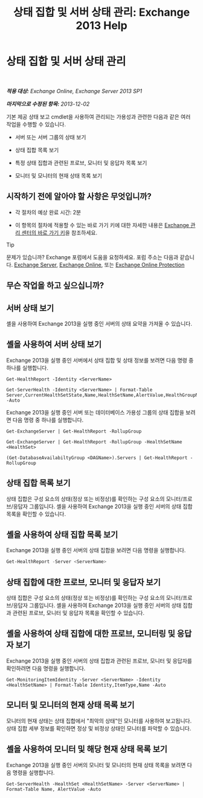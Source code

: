 ﻿---
title: '상태 집합 및 서버 상태 관리: Exchange 2013 Help'
TOCTitle: 상태 집합 및 서버 상태 관리
ms:assetid: a4f84312-6cfa-4f17-9707-676aadab1143
ms:mtpsurl: https://technet.microsoft.com/ko-kr/library/Dn482054(v=EXCHG.150)
ms:contentKeyID: 59890395
ms.date: 05/22/2018
mtps_version: v=EXCHG.150
ms.translationtype: MT
---

# 상태 집합 및 서버 상태 관리

 

_**적용 대상:** Exchange Online, Exchange Server 2013 SP1_

_**마지막으로 수정된 항목:** 2013-12-02_

기본 제공 상태 보고 cmdlet을 사용하여 관리되는 가용성과 관련한 다음과 같은 여러 작업을 수행할 수 있습니다.

  - 서버 또는 서버 그룹의 상태 보기

  - 상태 집합 목록 보기

  - 특정 상태 집합과 관련된 프로브, 모니터 및 응답자 목록 보기

  - 모니터 및 모니터의 현재 상태 목록 보기

## 시작하기 전에 알아야 할 사항은 무엇입니까?

  - 각 절차의 예상 완료 시간: 2분

  - 이 항목의 절차에 적용할 수 있는 바로 가기 키에 대한 자세한 내용은 [Exchange 관리 센터의 바로 가기 키](keyboard-shortcuts-in-the-exchange-admin-center-exchange-online-protection-help.md)을 참조하세요.


> [!TIP]
> 문제가 있습니까? Exchange 포럼에서 도움을 요청하세요. 포럼 주소는 다음과 같습니다. <A href="https://go.microsoft.com/fwlink/p/?linkid=60612">Exchange Server</A>, <A href="https://go.microsoft.com/fwlink/p/?linkid=267542">Exchange Online</A>, 또는 <A href="https://go.microsoft.com/fwlink/p/?linkid=285351">Exchange Online Protection</A>



## 무슨 작업을 하고 싶으십니까?

## 서버 상태 보기

셸을 사용하여 Exchange 2013을 실행 중인 서버의 상태 요약을 가져올 수 있습니다.

## 셸을 사용하여 서버 상태 보기

Exchange 2013을 실행 중인 서버에서 상태 집합 및 상태 정보를 보려면 다음 명령 중 하나를 실행합니다.

```
Get-HealthReport -Identity <ServerName>
```

```
Get-ServerHealth -Identity <ServerName> | Format-Table Server,CurrentHealthSetState,Name,HealthSetName,AlertValue,HealthGroupName -Auto
```

Exchange 2013을 실행 중인 서버 또는 데이터베이스 가용성 그룹의 상태 집합을 보려면 다음 명령 중 하나를 실행합니다.

```
Get-ExchangeServer | Get-HealthReport -RollupGroup
```

```
Get-ExchangeServer | Get-HealthReport -RollupGroup -HealthSetName <HealthSet>
```

```
(Get-DatabaseAvailabiltyGroup <DAGName>).Servers | Get-HealthReport -RollupGroup
```

## 상태 집합 목록 보기

상태 집합은 구성 요소의 상태(정상 또는 비정상)를 확인하는 구성 요소의 모니터/프로브/응답자 그룹입니다. 셸을 사용하여 Exchange 2013을 실행 중인 서버의 상태 집합 목록을 확인할 수 있습니다.

## 셸을 사용하여 상태 집합 목록 보기

Exchange 2013을 실행 중인 서버의 상태 집합을 보려면 다음 명령을 실행합니다.

```powershell
Get-HealthReport -Server <ServerName>
```

## 상태 집합에 대한 프로브, 모니터 및 응답자 보기

상태 집합은 구성 요소의 상태(정상 또는 비정상)를 확인하는 구성 요소의 모니터/프로브/응답자 그룹입니다. 셸을 사용하여 Exchange 2013을 실행 중인 서버의 상태 집합과 관련된 프로브, 모니터 및 응답자 목록을 확인할 수 있습니다.

## 셸을 사용하여 상태 집합에 대한 프로브, 모니터링 및 응답자 보기

Exchange 2013을 실행 중인 서버의 상태 집합과 관련된 프로브, 모니터 및 응답자를 확인하려면 다음 명령을 실행합니다.

    Get-MonitoringItemIdentity -Server <ServerName> -Identity <HealthSetName> | Format-Table Identity,ItemType,Name -Auto

## 모니터 및 모니터의 현재 상태 목록 보기

모니터의 현재 상태는 상태 집합에서 "최악의 상태"인 모니터를 사용하여 보고됩니다. 상태 집합 세부 정보를 확인하면 정상 및 비정상 상태인 모니터를 파악할 수 있습니다.

## 셸을 사용하여 모니터 및 해당 현재 상태 목록 보기

Exchange 2013을 실행 중인 서버의 모니터 및 모니터의 현재 상태 목록을 보려면 다음 명령을 실행합니다.

    Get-ServerHealth -HealthSet <HealthSetName> -Server <ServerName> | Format-Table Name, AlertValue -Auto

